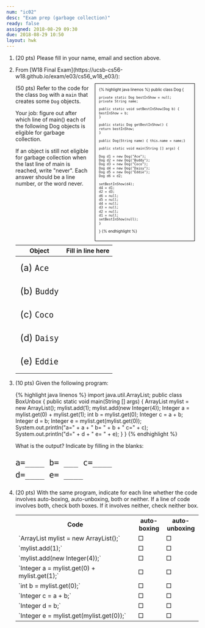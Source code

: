 ```yaml
---
num: "ic02"
desc: "Exam prep (garbage collection)"
ready: false
assigned: 2018-08-29 09:30
due: 2018-08-29 10:50
layout: hwk
---
```


<div style="display:none;">
https://ucsb-cs56-m18.github.io/hwk/ic02/
</div>

<style>
  table.circle-one * td { border: none; }
  table.circle-one * th { border: none; }
  table.circle-one { border: none; }

ol li ol li { margin-bottom: 5em; }


ol li ol li { margin-bottom: 10em; }

</style>



<ol>

<li style="margin-bottom:1em;"> (20 pts) Please fill in your name, email and section above.</li>

<li class="page-break-before" markdown="1" style="margin-bottom:1em;" > From [W18 Final Exam](https://ucsb-cs56-w18.github.io/exam/e03/cs56_w18_e03/):

<style>
 div.dog { font-size: 72%;
   line-height: 102%;
   margin: 1em;
   padding: 1em;
   border: 1px solid black;
   width: 50%;
   float: right;
}

div.dog * td  {
  padding-left:5px; padding-right: 5px;
}
</style>

<div class="dog" markdown="1">
{% highlight java linenos %}
public class Dog {
    
    private static Dog bestInShow = null;
    private String name;
    
    public static void setBestInShow(Dog b) {
	bestInShow = b;
    }
    
    public static Dog getBestInShow() {
	return bestInShow;
    }
    
    public Dog(String name) { this.name = name;}
    
    public static void main(String [] args) {
	
	Dog d1 = new Dog("Ace");
	Dog d2 = new Dog("Buddy");
	Dog d3 = new Dog("Coco");
	Dog d4 = new Dog("Daisy");
	Dog d5 = new Dog("Eddie");
	Dog d6 = d2;   
	
	setBestInShow(d4);       
	d4 = d1;                 
	d2 = d3;                 
	d6 = null;               
	d5 = null;               
	d4 = null;               
	d3 = null;               
	d2 = null;               
	d1 = null;               
	setBestInShow(null);     
    }
}
{% endhighlight %}
</div><!-- dog -->

(50 pts) Refer to the code for the class `Dog` with a `main`
that creates some `Dog` objects.

Your job: figure out after which line of main() each of the following Dog
objects is eligible for garbage collection.

If an object is still not eligible for garbage collection when the
last line of main is reached, write "never".  Each answer should be a
line number, or the word never.

<style>
 .fill-in-blanks-smaller table {
    width: 60%;
     }
      .fill-in-blanks-smaller table * td {
          margin: 0.5em 0.5em 0.5em 0.5em;
	      padding: 0.5em 0.5em 0.5em 0.5em;
	      font-size: 150%;
	      line-height: 150%;
	       }
	       </style>

<div class="fill-in-blanks-smaller" markdown="1">

| Object         | Fill in line  here |
|----------------|--------------------|
| (a) `Ace`      |                    |
| (b) `Buddy`  |                    |
| (c) `Coco`    |                    |
| (d) `Daisy`     |                    |
| (e) `Eddie`     |                    |	

</div>

</li>

<li class="page-break-before" markdown="1"> (10 pts) Given the following program:

{% highlight java linenos %}
import java.util.ArrayList;
public class BoxUnbox {
    public static void main(String [] args) {
	ArrayList<Integer> mylist = new ArrayList<Integer>();
	mylist.add(1);
	mylist.add(new Integer(4));
	Integer a = mylist.get(0) + mylist.get(1);
	int b = mylist.get(0);
	Integer c = a + b;
	Integer d = b;
	Integer e = mylist.get(mylist.get(0));
	System.out.println("a=" + a + " b= " + b + " c=" + c);
	System.out.println("d=" + d + " e= " + e);
    }
}
{% endhighlight %}

What is the output? Indicate by filling in the blanks:

<pre style="line-height:150%; font-size:150%;">
a=____ b= ___ c=____
d=____ e= ____
</pre>

</li>

<li class="page-break-before" markdown="1">

(20 pts) With the same program, indicate for each line whether the code
involves auto-boxing, auto-unboxing, both or neither.  If a line of
code involves both, check both boxes.  If it involves neither, check
neither box.

<table class="boxingTable">

<tr>
 <th width="60%">Code</th>
  <th width="10%">auto-boxing</th>
   <th width="10%">auto-unboxing</th>
   </tr>

<tr>
<td markdown="1">
`ArrayList<Integer> mylist = new ArrayList<Integer>();`
</td>
<td class="checkbox">&square;</td><td class="checkbox">&square;
</td>
</tr>

<tr>
<td markdown="1">
`mylist.add(1);`
</td>
<td class="checkbox">&square;</td><td class="checkbox">&square;
</td>
</tr>


<tr>
<td markdown="1">
`mylist.add(new Integer(4));`
</td>
<td class="checkbox">&square;</td><td class="checkbox">&square;
</td>
</tr>

<tr>
<td markdown="1">
`Integer a = mylist.get(0) + mylist.get(1);`
</td>
<td class="checkbox">&square;</td><td class="checkbox">&square;
</td>
</tr>

<tr>
<td markdown="1">
`int b = mylist.get(0);`
</td>
<td class="checkbox">&square;</td><td class="checkbox">&square;
</td>
</tr>

<tr>
<td markdown="1">
`Integer c = a + b;`
</td>
<td class="checkbox">&square;</td><td class="checkbox">&square;
</td>
</tr>

<tr>
<td markdown="1">
`Integer d = b;`
</td>
<td class="checkbox">&square;</td><td class="checkbox">&square;
</td>
</tr>

<tr>
<td markdown="1">
`Integer e = mylist.get(mylist.get(0));`
</td>
<td class="checkbox">&square;</td><td class="checkbox">&square;
</td>
</tr>

</table>

</li>
  
</ol>
